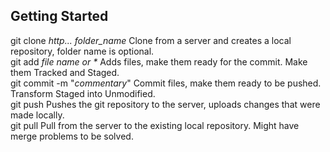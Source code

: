 ## Getting Started

git clone _http..._ _folder_name_         Clone from a server and creates a local repository, folder name is optional.  
git add _file name or *_                  Adds files, make them ready for the commit. Make them Tracked and Staged.  
git commit -m "_commentary_"              Commit files, make them ready to be pushed. Transform Staged into Unmodified.  
git push                                  Pushes the git repository to the server, uploads changes that were made locally.  
git pull                                  Pull from the server to the existing local repository. Might have merge problems to be solved.  
